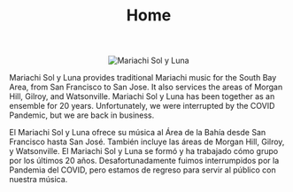 ﻿---
# Feel free to add content and custom Front Matter to this file.
# To modify the layout, see https://jekyllrb.com/docs/themes/#overriding-theme-defaults

layout: default
title: Home
---

<p align="center">
  <img src="/mariachisolylunaca/assets/images/IMG_5492.jpg" alt="Mariachi Sol y Luna" style="max-width: 300px;">
</p>


Mariachi Sol y Luna provides traditional Mariachi music for the South Bay Area, from San Francisco to San Jose. It also services the areas of Morgan Hill, Gilroy, and Watsonville.
Mariachi Sol y Luna has been together as an ensemble for 20 years. 
Unfortunately, we were interrupted by the COVID Pandemic, but we are back in business.

El Mariachi Sol y Luna ofrece su música al Área de la Bahía desde San Francisco hasta San José. También incluye las áreas de Morgan Hill, Gilroy, y Watsonville.
El Mariachi Sol y Luna se formó y ha trabajado cómo grupo por los últimos 20 años.
Desafortunadamente fuimos interrumpidos por la Pandemia del COVID, pero estamos de regreso para servir al público con nuestra música.
